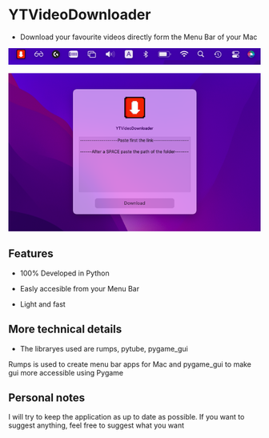 # YTVideoDownloader

- Download your favourite videos directly form the Menu Bar of your Mac



![Alt text](2.png?raw=true)

![Alt text](3.png?raw=true)

## Features

- 100% Developed in Python

- Easly accesible from your Menu Bar

- Light and fast

## More technical details

- The libraryes used are rumps, pytube, pygame_gui

Rumps is used to create menu bar apps for Mac and pygame_gui to make gui more accessible using Pygame

## Personal notes

I will try to keep the application as up to date as possible. If you want to suggest anything, feel free to suggest what you want

